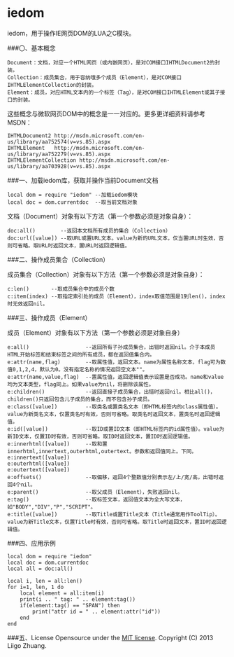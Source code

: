 ﻿iedom
=====
iedom，用于操作IE网页DOM的LUA之C模块。

###〇、基本概念

	Document：文档，对应一个HTML网页（或内嵌网页），是对COM接口IHTMLDocument2的封装。
	Collection：成员集合，用于容纳哦多个成员（Element），是对COM接口IHTMLElementCollection的封装。
	Element：成员，对应HTML文本内的一个标签（Tag），是对COM接口IHTMLElement或其子接口的封装。

这些概念与微软网页DOM中的概念是一一对应的。更多更详细资料请参考MSDN：

	IHTMLDocument2 http://msdn.microsoft.com/en-us/library/aa752574(v=vs.85).aspx
	IHTMLElement   http://msdn.microsoft.com/en-us/library/aa752279(v=vs.85).aspx
	IHTMLElementCollection http://msdn.microsoft.com/en-us/library/aa703928(v=vs.85).aspx

###一、加载iedom库，获取并操作当前Document文档

	local dom = require "iedom" --加载iedom模块
	local doc = dom.currentdoc  --取当前文档对象

文档（Document）对象有以下方法（第一个参数必须是对象自身）：

	doc:all()        --返回本文档所有成员的集合（Collection）
	doc:url([value]) --取URL或置URL文本。value为新的URL文本，仅当置URL时生效，否则可省略。取URL时返回文本，置URL时返回逻辑值。

###二、操作成员集合（Collection）

成员集合（Collection）对象有以下方法（第一个参数必须是对象自身）：

	c:len()       --取成员集合中的成员个数
	c:item(index) --取指定索引处的成员（Element），index取值范围是1到len()，index时无效返回nil。

###三、操作成员（Element）

成员（Element）对象有以下方法（第一个参数必须是对象自身）

	e:all()                  --返回所有子孙成员集合，出错时返回nil。介于本成员HTML开始标签和结束标签之间的所有成员，都在返回值集合内。
	e:attr(name,flag)        --取属性值，返回文本。name为属性名称文本，flag可为数值0,1,2,4，默认为0。没有指定名称的情况返回空文本""。
	e:attr(name,value,flag)  --置属性值，返回逻辑值表示设置是否成功。name和value均为文本类型，flag同上。如果value为nil，将删除该属性。
	e:children()             --返回直接子成员集合，出错时返回nil。相比all()，children()只返回包含儿子成员的集合，而不包含孙子成员。
	e:class([value])         --取类名或置类名文本（即HTML标签内的class属性值）。value为新类名文本，仅置类名时有效，否则可省略。取类名时返回文本，置类名时返回逻辑值。
	e:id([value])            --取ID或置ID文本（即HTML标签内的id属性值）。value为新ID文本，仅置ID时有效，否则可省略。取ID时返回文本，置ID时返回逻辑值。
	e:innerhtml([value])     --取和置 innerhtml,innertext,outerhtml,outertext。参数和返回值同上。下同。
	e:innertext([value])
	e:outerhtml([value])
	e:outertext([value])
	e:offsets()              --取偏移，返回4个整数值分别表示左/上/宽/高，出错时返回4个nil。
	e:parent()               --取父成员（Element），失败返回nil。
	e:tag()                  --取标签文本，返回值文本为全大写文本，如"BODY","DIV","P","SCRIPT"。
	e:title([value])         --取Title或置Title文本（Title通常用作ToolTip）。value为新Title文本，仅置Title时有效，否则可省略。取Title时返回文本，置ID时返回逻辑值。

###四、应用示例

	local dom = require "iedom"
	local doc = dom.currentdoc
	local all = doc:all()

	local i, len = all:len()
	for i=1, len, 1 do
		local element = all:item(i) 
		print(i .. " tag: " .. element:tag())
		if(element:tag() == "SPAN") then
			print("attr id = " .. element:attr("id"))	
		end
	end

###五、License
Opensource under the [MIT license](http://opensource.org/licenses/MIT).
Copyright (C) 2013 Liigo Zhuang.
